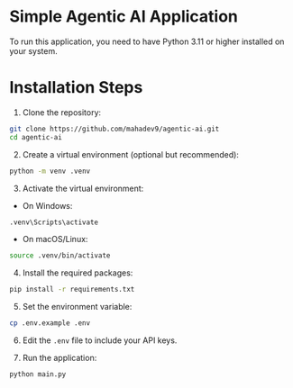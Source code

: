 # Simple Agentic AI Application

To run this application, you need to have Python 3.11 or higher installed on your system.

# Installation Steps

1. Clone the repository:

```bash
git clone https://github.com/mahadev9/agentic-ai.git
cd agentic-ai
```

2. Create a virtual environment (optional but recommended):

```bash
python -m venv .venv
```

3. Activate the virtual environment:

-   On Windows:

```bash
.venv\Scripts\activate
```

-   On macOS/Linux:

```bash
source .venv/bin/activate
```

4. Install the required packages:

```bash
pip install -r requirements.txt
```

5. Set the environment variable:

```bash
cp .env.example .env
```

6. Edit the `.env` file to include your API keys.

7. Run the application:

```bash
python main.py
```
